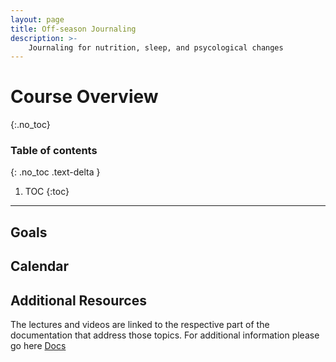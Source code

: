 ```yaml
---
layout: page
title: Off-season Journaling
description: >-
    Journaling for nutrition, sleep, and psycological changes
---
```


# Course Overview
{:.no_toc}

### Table of contents
{: .no_toc .text-delta }

1. TOC
{:toc}

---

## Goals


## Calendar
    

## Additional Resources

The lectures and videos are linked to the respective part of the documentation that address those topics. For additional information please go here <a href="https://docs.rcc.fsu.edu/">Docs</a>
